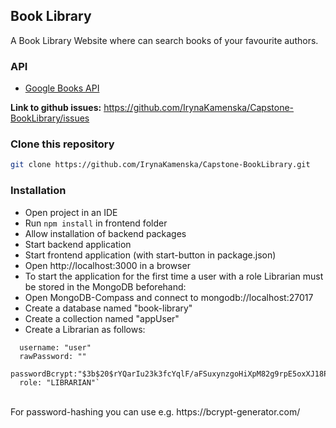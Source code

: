 <div >
  <h2>Book Library</h2>
  <p>A Book Library Website where can search books of your favourite authors. </p>
</div>

### API

- [Google Books API](https://developers.google.com/books/docs/v1/using)

**Link to github issues:**
https://github.com/IrynaKamenska/Capstone-BookLibrary/issues

### Clone this repository

```bash
git clone https://github.com/IrynaKamenska/Capstone-BookLibrary.git
```

### Installation

- Open project in an IDE <br>
- Run `npm install` in frontend folder <br>
- Allow installation of backend packages <br>
- Start backend application <br>
- Start frontend application (with start-button in package.json)<br>
- Open http://localhost:3000 in a browser <br>
- To start the application for the first time a user with a role Librarian must be stored in the MongoDB beforehand:<br>
- Open MongoDB-Compass and connect to mongodb://localhost:27017<br>
- Create a database named "book-library"<br>
- Create a collection named "appUser"<br>
- Create a Librarian as follows:<br>

``` _id: 6390cfae035b1f6382de17b7
  username: "user"
  rawPassword: ""
  passwordBcrypt:"$3b$20$rYQarIu23k3fcYqlF/aFSuxynzgoHiXpM82g9rpE5oxXJ18PayyUO"
  role: "LIBRARIAN"`
  ```

<br>
  For password-hashing you can use e.g. https://bcrypt-generator.com/<br>



